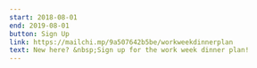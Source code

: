 ```yaml
---
start: 2018-08-01
end: 2019-08-01
button: Sign Up
link: https://mailchi.mp/9a507642b5be/workweekdinnerplan
text: New here? &nbsp;Sign up for the work week dinner plan!
---
```

